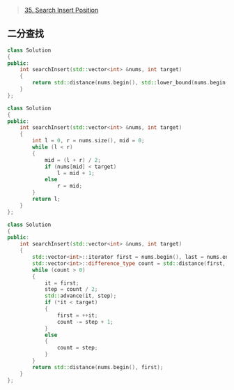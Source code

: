 > [35. Search Insert Position](https://leetcode.cn/problems/search-insert-position/)
## 二分查找
```C++ [std]
class Solution
{
public:
	int searchInsert(std::vector<int> &nums, int target)
	{
		return std::distance(nums.begin(), std::lower_bound(nums.begin(), nums.end(), target));
	}
};
```
```C++ [lower_bound]
class Solution
{
public:
	int searchInsert(std::vector<int> &nums, int target)
	{
		int l = 0, r = nums.size(), mid = 0;
		while (l < r)
		{
			mid = (l + r) / 2;
			if (nums[mid] < target)
				l = mid + 1;
			else
				r = mid;
		}
		return l;
	}
};
```
```C++ [std::lower_bound]
class Solution
{
public:
	int searchInsert(std::vector<int> &nums, int target)
	{
		std::vector<int>::iterator first = nums.begin(), last = nums.end(), it;
		std::vector<int>::difference_type count = std::distance(first, last), step = 0;
		while (count > 0)
		{
			it = first;
			step = count / 2;
			std::advance(it, step);
			if (*it < target)
			{
				first = ++it;
				count -= step + 1;
			}
			else
			{
				count = step;
			}
		}
		return std::distance(nums.begin(), first);
	}
};
```